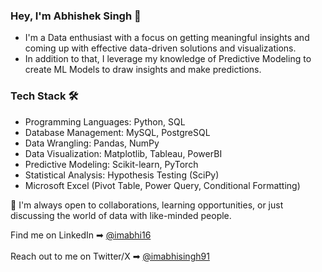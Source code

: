 ### Hey, I'm Abhishek Singh 👋

- I'm a Data enthusiast with a focus on getting meaningful insights and coming up with effective data-driven solutions and visualizations.
- In addition to that, I leverage my knowledge of Predictive Modeling to create ML Models to draw insights and make predictions.

### Tech Stack 🛠
- Programming Languages: Python, SQL
- Database Management: MySQL, PostgreSQL
- Data Wrangling: Pandas, NumPy
- Data Visualization: Matplotlib, Tableau, PowerBI
- Predictive Modeling: Scikit-learn, PyTorch
- Statistical Analysis: Hypothesis Testing (SciPy)
- Microsoft Excel (Pivot Table, Power Query, Conditional Formatting)

🤝 I'm always open to collaborations, learning opportunities, or just discussing the world of data with like-minded people.

Find me on LinkedIn ➡ [@imabhi16](https://www.linkedin.com/in/imabhi16/) <br><br>
Reach out to me on Twitter/X ➡ [@imabhisingh91](https://twitter.com/imabhisingh91)
